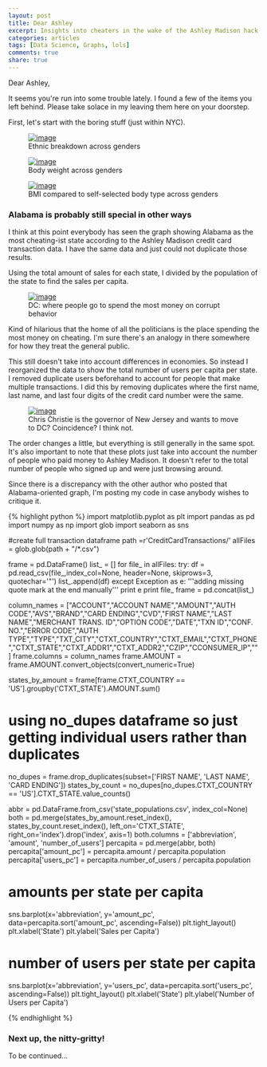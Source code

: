 ```yaml
---
layout: post
title: Dear Ashley
excerpt: Insights into cheaters in the wake of the Ashley Madison hack
categories: articles
tags: [Data Science, Graphs, lols]
comments: true
share: true
---
```


Dear Ashley,

It seems you're run into some trouble lately. I found a few of the items you left behind. Please take solace in my leaving them here on your doorstep.

First, let's start with the boring stuff (just within NYC).

<figure>
	<a href="{{ site.baseurl }}/images/2015-8-24-Dear-Ashley/ethnicity_gender_count.jpeg"><img src="{{ site.baseurl }}/images/2015-8-24-Dear-Ashley/ethnicity_gender_count.jpeg" alt="image"></a>
	<figcaption>Ethnic breakdown across genders</figcaption>
</figure>

<figure>
	<a href="{{ site.baseurl }}/images/2015-8-24-Dear-Ashley/weight_gender_count.jpeg"><img src="{{ site.baseurl }}/images/2015-8-24-Dear-Ashley/weight_gender_count.jpeg" alt="image"></a>
	<figcaption>Body weight across genders</figcaption>
</figure>

<figure>
	<a href="{{ site.baseurl }}/images/2015-8-24-Dear-Ashley/bodytype_bmi_violin.jpeg"><img src="{{ site.baseurl }}/images/2015-8-24-Dear-Ashley/bodytype_bmi_violin.jpeg" alt="image"></a>
	<figcaption>BMI compared to self-selected body type across genders</figcaption>
</figure>

### Alabama is probably still special in other ways

I think at this point everybody has seen the graph showing Alabama as the most cheating-ist state according to the Ashley Madison credit card transaction data. I have the same data and just could not duplicate those results.

Using the total amount of sales for each state, I divided by the population of the state to find the sales per capita.

<figure>
	<a href="{{ site.baseurl }}/images/2015-8-24-Dear-Ashley/sales_per_capita.jpeg"><img src="{{ site.baseurl }}/images/2015-8-24-Dear-Ashley/sales_per_capita.jpeg" alt="image"></a>
	<figcaption>DC: where people go to spend the most money on corrupt behavior</figcaption>
</figure>

Kind of hilarious that the home of all the politicians is the place spending the most money on cheating. I'm sure there's an analogy in there somewhere for how they treat the general public.

This still doesn't take into account differences in economies. So instead I reorganized the data to show the total number of users per capita per state. I removed duplicate users beforehand to account for people that make multiple transactions. I did this by removing duplicates where the first name, last name, and last four digits of the credit card number were the same.

<figure>
	<a href="{{ site.baseurl }}/images/2015-8-24-Dear-Ashley/users_per_capita.jpeg"><img src="{{ site.baseurl }}/images/2015-8-24-Dear-Ashley/users_per_capita.jpeg" alt="image"></a>
	<figcaption>Chris Christie is the governor of New Jersey and wants to move to DC? Coincidence? I think not.</figcaption>
</figure>

The order changes a little, but everything is still generally in the same spot. It's also important to note that these plots just take into account the number of people who paid money to Ashley Madison. It doesn't refer to the total number of people who signed up and were just browsing around.

Since there is a discrepancy with the other author who posted that Alabama-oriented graph, I'm posting my code in case anybody wishes to critique it.

{% highlight python %}
import matplotlib.pyplot as plt
import pandas as pd
import numpy as np
import glob
import seaborn as sns

#create full transaction dataframe
path =r'CreditCardTransactions/'
allFiles = glob.glob(path + "/*.csv")

frame = pd.DataFrame()
list_ = []
for file_ in allFiles:
    try:
        df = pd.read_csv(file_,index_col=None, header=None, skiprows=3, quotechar='"')
        list_.append(df)
    except Exception as e:
        '''adding missing quote mark at the end manually'''
        print e
        print file_
frame = pd.concat(list_)

column_names = ["ACCOUNT","ACCOUNT NAME","AMOUNT","AUTH CODE","AVS","BRAND","CARD ENDING","CVD","FIRST NAME","LAST NAME","MERCHANT TRANS. ID","OPTION CODE","DATE","TXN ID","CONF. NO.","ERROR CODE","AUTH TYPE","TYPE","TXT_CITY","CTXT_COUNTRY","CTXT_EMAIL","CTXT_PHONE","CTXT_STATE","CTXT_ADDR1","CTXT_ADDR2","CZIP","CCONSUMER_IP",""]
frame.columns = column_names
frame.AMOUNT = frame.AMOUNT.convert_objects(convert_numeric=True)

states_by_amount = frame[frame.CTXT_COUNTRY == 'US'].groupby('CTXT_STATE').AMOUNT.sum()

# using no_dupes dataframe so just getting individual users rather than duplicates
no_dupes = frame.drop_duplicates(subset=['FIRST NAME', 'LAST NAME', 'CARD ENDING'])
states_by_count = no_dupes[no_dupes.CTXT_COUNTRY == 'US'].CTXT_STATE.value_counts()

abbr = pd.DataFrame.from_csv('state_populations.csv', index_col=None)
both = pd.merge(states_by_amount.reset_index(), states_by_count.reset_index(), left_on='CTXT_STATE', right_on='index').drop('index', axis=1)
both.columns = ['abbreviation', 'amount', 'number_of_users']
percapita = pd.merge(abbr, both)
percapita['amount_pc'] = percapita.amount / percapita.population
percapita['users_pc'] = percapita.number_of_users / percapita.population

# amounts per state per capita
sns.barplot(x='abbreviation', y='amount_pc', data=percapita.sort('amount_pc', ascending=False))
plt.tight_layout()
plt.xlabel('State')
plt.ylabel('Sales per Capita')

# number of users per state per capita
sns.barplot(x='abbreviation', y='users_pc', data=percapita.sort('users_pc', ascending=False))
plt.tight_layout()
plt.xlabel('State')
plt.ylabel('Number of Users per Capita')

{% endhighlight %}

### Next up, the nitty-gritty!

To be continued...
